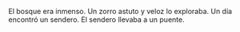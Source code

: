El bosque era inmenso.
Un zorro astuto y veloz lo exploraba.
Un día encontró un sendero.
El sendero llevaba a un puente.

